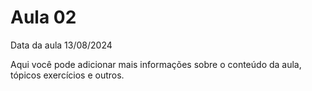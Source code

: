 # Aula 02

Data da aula 13/08/2024

Aqui você pode adicionar mais informações sobre o conteúdo da aula, tópicos exercícios e outros.

